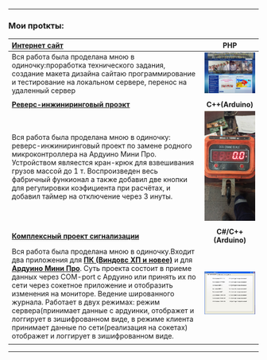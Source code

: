 ____
### Мои проtкты:
|__[Интернет сайт](http://energy-licey.com.ua)__| __PHP__ |
|:----|:---------------------:|
| Вся работа была проделана мною в одиночку:проработка технического задания,  создание макета дизайна сайтаю программирование и тестирование на локальном сервере, перенос на удаленный сервер |![Скриншоты сайта](./Readme/site.gif) |
| | |
| __[Реверс-инжиниринговый проэкт](https://github.com/oldr1990/arduino/tree/main/OSC_CRANE_SCALE)__|__C++(Arduino)__|
| Вся работа была проделана мною в одиночку: реверс-инжиниринговый проект по замене родного микроконтроллера на Ардуино Мини Про. Устройством являестся кран-крюк для взвешивания грузов массой до 1 т. Воспроизведен весь фабричный функионал а также добавил две кнопки для регулировки коэфициента при расчётах, и добавил таймер на отключение через 3 инуты. |![Фото проэкта](./Readme/OSC.gif) |
| | |
| __[Комплексный проект сигнализации](https://github.com/oldr1990/Alarm_7)__ | __C#/C++(Arduino)__|
| Вся работа была проделана мною в одиночку.Входит два приложения для __[ПК (Виндовс ХП и новее)](https://github.com/oldr1990/Alarm_7)__ и для __[Ардуино Мини Про](https://github.com/oldr1990/arduino/tree/main/Alarm_7)__. Суть проекта состоит в приеме данных через COM-port с Ардуино или принять их по сети через сокетное приложение и отобразить изменения на мониторе. Ведение шированного журнала. Работает в двух режимах: режим сервера(принимает данные с ардуинки, отображет и логгирует в зишифрованном виде, в режиме клиента принимает данные по сети(реализация на сокетах) отображет и логгирует в зишифрованном виде. | ![Фото проэкта](./Readme/alarm.gif) |
| | |
____
